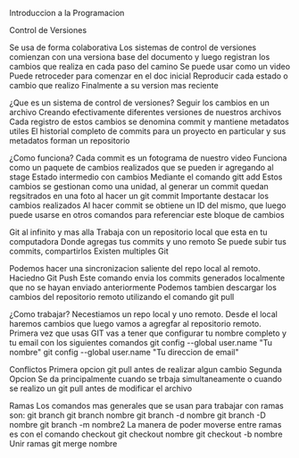 Introduccion a la Programacion

Control de Versiones

   Se usa de forma colaborativa
       Los sistemas de control de versiones comienzan con una versiona base del documento y luego registran los cambios que realiza en cada paso del camino
       Se puede usar como un video
           Puede retroceder para comenzar en el doc inicial
           Reproducir cada estado o cambio que realizo
           Finalmente  a su version mas reciente

¿Que es un sistema de control de versiones?
    Seguir los cambios en un archivo
        Creando efectivamente diferentes versiones de nuestros archivos
    Cada registro de estos cambios se denomina commit y mantiene metadatos utiles
    El historial completo de commits para un proyecto en particular y sus metadatos forman un repositorio
    
¿Como funciona?
    Cada commit es un fotograma de nuestro video
        Funciona como un paquete de cambios realizados que se pueden ir agregando al stage
            Estado intermedio con cambios
            Mediante el comando gitt add
    Estos cambios se gestionan como una unidad, al generar un commit quedan regsitrados en una foto al hacer un git commit
    Importante destacar los cambios realizados
    Al hacer commit se obtiene un ID del mismo, que luego puede usarse en otros comandos para referenciar este bloque de cambios

Git al infinito y mas alla
    Trabaja con un repositorio local que esta en tu computadora
        Donde agregas tus commits y uno remoto
            Se puede subir tus commits, compartirlos
        Existen multiples Git
        
Podemos hacer una sincronizacion saliente del repo local al remoto.
    Haciedno Git Push
        Este comando envia los commits generados localmente que no se hayan enviado anteriormente
Podemos tambien descargar los cambios del repositorio remoto utilizando el comando git pull        

¿Como trabajar?
    Necestiamos un repo local y uno remoto.
        Desde el local haremos cambios que luego vamos a agregfar al repositorio remoto.
    Primera vez que usas GIT vas a tener que configurar tu nombre completo y tu email con los siguientes comandos
        git config --global user.name "Tu nombre"
        git config --global user.name "Tu direccion de email"
        
Conflictos
    Primera opcion
        git pull antes de realizar algun cambio
    Segunda Opcion
        Se da principalmente cuando se trbaja simultaneamente o cuando se realizo un git pull antes de modificar el archivo

Ramas
    Los comandos mas generales que se usan para trabajar con ramas son:
        git branch
        git branch nombre
        git branch -d nombre
        git branch -D nombre
        git branch -m nombre2
    La manera de poder moverse entre ramas es con el comando checkout
        git checkout nombre
        git checkout -b nombre
    Unir ramas
        git merge nombre
        

